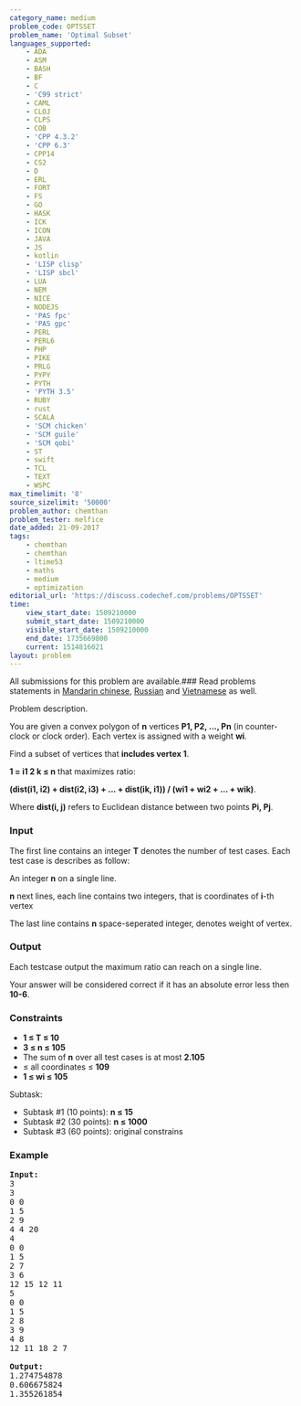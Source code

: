 ```yaml
---
category_name: medium
problem_code: OPTSSET
problem_name: 'Optimal Subset'
languages_supported:
    - ADA
    - ASM
    - BASH
    - BF
    - C
    - 'C99 strict'
    - CAML
    - CLOJ
    - CLPS
    - COB
    - 'CPP 4.3.2'
    - 'CPP 6.3'
    - CPP14
    - CS2
    - D
    - ERL
    - FORT
    - FS
    - GO
    - HASK
    - ICK
    - ICON
    - JAVA
    - JS
    - kotlin
    - 'LISP clisp'
    - 'LISP sbcl'
    - LUA
    - NEM
    - NICE
    - NODEJS
    - 'PAS fpc'
    - 'PAS gpc'
    - PERL
    - PERL6
    - PHP
    - PIKE
    - PRLG
    - PYPY
    - PYTH
    - 'PYTH 3.5'
    - RUBY
    - rust
    - SCALA
    - 'SCM chicken'
    - 'SCM guile'
    - 'SCM qobi'
    - ST
    - swift
    - TCL
    - TEXT
    - WSPC
max_timelimit: '8'
source_sizelimit: '50000'
problem_author: chemthan
problem_tester: melfice
date_added: 21-09-2017
tags:
    - chemthan
    - chemthan
    - ltime53
    - maths
    - medium
    - optimization
editorial_url: 'https://discuss.codechef.com/problems/OPTSSET'
time:
    view_start_date: 1509210000
    submit_start_date: 1509210000
    visible_start_date: 1509210000
    end_date: 1735669800
    current: 1514816021
layout: problem
---
```

All submissions for this problem are available.### Read problems statements in [Mandarin chinese](http://www.codechef.com/download/translated/LTIME53/mandarin/OPTSSET.pdf), [Russian](http://www.codechef.com/download/translated/LTIME53/russian/OPTSSET.pdf) and [Vietnamese](http://www.codechef.com/download/translated/LTIME53/vietnamese/OPTSSET.pdf) as well.

Problem description.

You are given a convex polygon of **n** vertices **P1, P2, ..., Pn** (in counter-clock or clock order). Each vertex is assigned with a weight **wi**.

Find a subset of vertices that **includes vertex 1**.

**1 = i1 2 k ≤ n** that maximizes ratio:

**(dist(i1, i2) + dist(i2, i3) + ... + dist(ik, i1)) / (wi1 + wi2 + ... + wik)**.

Where **dist(i, j)** refers to Euclidean distance between two points **Pi, Pj**.

### Input

The first line contains an integer **T** denotes the number of test cases. Each test case is describes as follow:

An integer **n** on a single line.

**n** next lines, each line contains two integers, that is coordinates of **i**-th vertex

The last line contains **n** space-seperated integer, denotes weight of vertex.

### Output

Each testcase output the maximum ratio can reach on a single line.

Your answer will be considered correct if it has an absolute error less then **10-6**.

### Constraints

- **1 ≤ T ≤ 10**
- **3 ≤ n ≤ 105**
- The sum of **n** over all test cases is at most **2.105**
- ≤ all coordinates ≤ **109**
- **1 ≤ wi ≤ 105**

Subtask:

- Subtask #1 (10 points): **n ≤ 15**
- Subtask #2 (30 points): **n ≤ 1000**
- Subtask #3 (60 points): original constrains

### Example

<pre><b>Input:</b>
3
3
0 0
1 5
2 9
4 4 20
4
0 0
1 5
2 7
3 6
12 15 12 11
5
0 0
1 5
2 8
3 9
4 8
12 11 18 2 7

<b>Output:</b>
1.274754878
0.606675824
1.355261854

</pre>